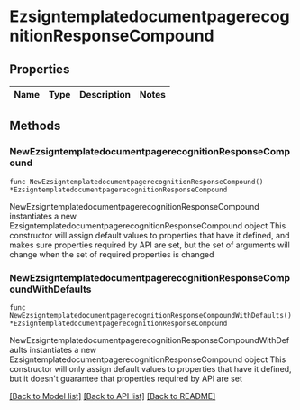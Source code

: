 # EzsigntemplatedocumentpagerecognitionResponseCompound

## Properties

Name | Type | Description | Notes
------------ | ------------- | ------------- | -------------

## Methods

### NewEzsigntemplatedocumentpagerecognitionResponseCompound

`func NewEzsigntemplatedocumentpagerecognitionResponseCompound() *EzsigntemplatedocumentpagerecognitionResponseCompound`

NewEzsigntemplatedocumentpagerecognitionResponseCompound instantiates a new EzsigntemplatedocumentpagerecognitionResponseCompound object
This constructor will assign default values to properties that have it defined,
and makes sure properties required by API are set, but the set of arguments
will change when the set of required properties is changed

### NewEzsigntemplatedocumentpagerecognitionResponseCompoundWithDefaults

`func NewEzsigntemplatedocumentpagerecognitionResponseCompoundWithDefaults() *EzsigntemplatedocumentpagerecognitionResponseCompound`

NewEzsigntemplatedocumentpagerecognitionResponseCompoundWithDefaults instantiates a new EzsigntemplatedocumentpagerecognitionResponseCompound object
This constructor will only assign default values to properties that have it defined,
but it doesn't guarantee that properties required by API are set


[[Back to Model list]](../README.md#documentation-for-models) [[Back to API list]](../README.md#documentation-for-api-endpoints) [[Back to README]](../README.md)


